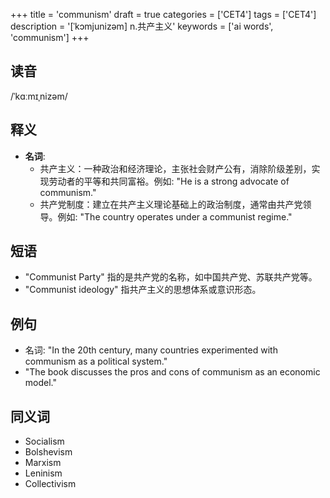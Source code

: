 +++
title = 'communism'
draft = true
categories = ['CET4']
tags = ['CET4']
description = '[ˈkɔmjunizəm] n.共产主义'
keywords = ['ai words', 'communism']
+++

## 读音
/ˈkɑːmɪˌnizəm/

## 释义
- **名词**:
    - 共产主义：一种政治和经济理论，主张社会财产公有，消除阶级差别，实现劳动者的平等和共同富裕。例如: "He is a strong advocate of communism."
    - 共产党制度：建立在共产主义理论基础上的政治制度，通常由共产党领导。例如: "The country operates under a communist regime."

## 短语
- "Communist Party" 指的是共产党的名称，如中国共产党、苏联共产党等。
- "Communist ideology" 指共产主义的思想体系或意识形态。

## 例句
- 名词: "In the 20th century, many countries experimented with communism as a political system."
- "The book discusses the pros and cons of communism as an economic model."

## 同义词
- Socialism
- Bolshevism
- Marxism
- Leninism
- Collectivism

